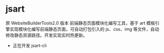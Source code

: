 # jsart

原 WebsiteBuilderTools2.0 版本
前端静态页面模块化编写工具，基于 art 模板引擎实现模块化编写前端静态页面，可自动打包引入的 js、css、img 等文件，自动修改静态资源路径。开发实现实时热更新。

- 正在开发 jsart-cli
